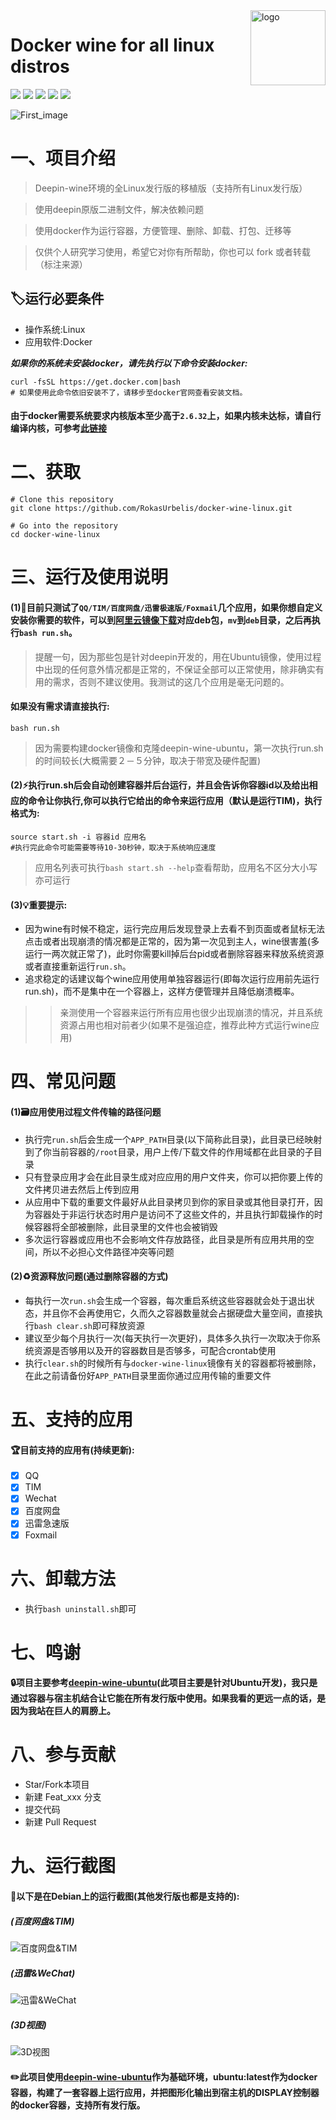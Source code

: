 
<img src="https://blog.linux-code.com/WINE-logo.png" alt="logo" height="120" align="right" />


# Docker wine for all linux distros

[![](https://img.shields.io/badge/Linux-All_DISTROS-green.svg)](https://www.gnu.org)
[![](https://img.shields.io/badge/Deepin_Wine-2.18|BASCI_ENVIRONMENT-red.svg)](https://winehq.org)
[![](https://img.shields.io/badge/Docker-18.09-blue.svg)](https://www.docker.com)
[![](https://img.shields.io/badge/Ubuntu-Latest|FOR_DOCKER_IMAGE-orange.svg)](https://www.ubuntu.com)
![](https://img.shields.io/github/stars/RokasUrbelis/docker-wine-linux.svg?label=Stars&style=social)

![First_image](https://github.com/RokasUrbelis/docker-wine-linux/blob/master/screen/screen00.png)



# 一、项目介绍
>Deepin-wine环境的全Linux发行版的移植版（支持所有Linux发行版）

>使用deepin原版二进制文件，解决依赖问题

>使用docker作为运行容器，方便管理、删除、卸载、打包、迁移等

>仅供个人研究学习使用，希望它对你有所帮助，你也可以 fork 或者转载（标注来源）

## :label:运行必要条件
- 操作系统:Linux
- 应用软件:Docker

***如果你的系统未安装docker，请先执行以下命令安装docker:***
```shell
curl -fsSL https://get.docker.com|bash
# 如果使用此命令依旧安装不了，请移步至docker官网查看安装文档。
```
#### 由于docker需要系统要求内核版本至少高于`2.6.32`上，如果内核未达标，请自行编译内核，可参考[此链接](https://blog.linux-code.com/articles/thread-1006.html)

# 二、获取
```shell
# Clone this repository
git clone https://github.com/RokasUrbelis/docker-wine-linux.git

# Go into the repository
cd docker-wine-linux
``` 


# 三、运行及使用说明

#### (1):memo:目前只测试了`QQ/TIM/百度网盘/迅雷极速版/Foxmail`几个应用，如果你想自定义安装你需要的软件，可以到[阿里云镜像下载](http://mirrors.aliyun.com/deepin/pool/non-free/d/)对应deb包，`mv`到`deb`目录，之后再执行`bash run.sh`。
> 提醒一句，因为那些包是针对deepin开发的，用在Ubuntu镜像，使用过程中出现的任何意外情况都是正常的，不保证全部可以正常使用，除非确实有用的需求，否则不建议使用。我测试的这几个应用是毫无问题的。

#### 如果没有需求请直接执行:
```shell
bash run.sh
```
>因为需要构建docker镜像和克隆deepin-wine-ubuntu，第一次执行run.sh的时间较长(大概需要２－５分钟，取决于带宽及硬件配置)

#### (2):zap:执行run.sh后会自动创建容器并后台运行，并且会告诉你容器id以及给出相应的命令让你执行,你可以执行它给出的命令来运行应用（默认是运行TIM)，执行格式为:
```shell
source start.sh -i 容器id 应用名
#执行完此命令可能需要等待10-30秒钟，取决于系统响应速度
```
>应用名列表可执行`bash start.sh --help`查看帮助，应用名不区分大小写亦可运行

#### (3):bulb:重要提示:
- 因为wine有时候不稳定，运行完应用后发现登录上去看不到页面或者鼠标无法点击或者出现崩溃的情况都是正常的，因为第一次见到主人，wine很害羞(多运行一两次就正常了)，此时你需要kill掉后台pid或者删除容器来释放系统资源或者直接重新运行`run.sh`。
- 追求稳定的话建议每个wine应用使用单独容器运行(即每次运行应用前先运行run.sh)，而不是集中在一个容器上，这样方便管理并且降低崩溃概率。
>>亲测使用一个容器来运行所有应用也很少出现崩溃的情况，并且系统资源占用也相对前者少(如果不是强迫症，推荐此种方式运行wine应用)

# 四、常见问题
#### (1):card_file_box:应用使用过程文件传输的路径问题
- 执行完`run.sh`后会生成一个`APP_PATH`目录(以下简称此目录)，此目录已经映射到了你当前容器的`/root`目录，用户上传/下载文件的作用域都在此目录的子目录
- 只有登录应用才会在此目录生成对应应用的用户文件夹，你可以把你要上传的文件拷贝进去然后上传到应用
- 从应用中下载的重要文件最好从此目录拷贝到你的家目录或其他目录打开，因为容器处于非运行状态时用户是访问不了这些文件的，并且执行卸载操作的时候容器将全部被删除，此目录里的文件也会被销毁
- 多次运行容器或应用也不会影响文件存放路径，此目录是所有应用共用的空间，所以不必担心文件路径冲突等问题
#### (2):recycle:资源释放问题(通过删除容器的方式)
- 每执行一次`run.sh`会生成一个容器，每次重启系统这些容器就会处于退出状态，并且你不会再使用它，久而久之容器数量就会占据硬盘大量空间，直接执行`bash clear.sh`即可释放资源
- 建议至少每个月执行一次(每天执行一次更好)，具体多久执行一次取决于你系统资源是否够用以及开的容器数目是否够多，可配合crontab使用
- 执行`clear.sh`的时候所有与`docker-wine-linux`镜像有关的容器都将被删除，在此之前请备份好`APP_PATH`目录里面你通过应用传输的重要文件

# 五、支持的应用
#### :trophy:目前支持的应用有(持续更新):
- [x] QQ
- [x] TIM
- [x] Wechat
- [x] 百度网盘
- [x] 迅雷急速版
- [x] Foxmail

# 六、卸载方法
- 执行`bash uninstall.sh`即可

# 七、鸣谢
#### :lock:项目主要参考[deepin-wine-ubuntu](https://github.com/wszqkzqk/deepin-wine-ubuntu)(此项目主要是针对Ubuntu开发)，我只是通过容器与宿主机结合让它能在所有发行版中使用。如果我看的更远一点的话，是因为我站在巨人的肩膀上。
  
# 八、参与贡献
- Star/Fork本项目
- 新建 Feat_xxx 分支
- 提交代码
- 新建 Pull Request
      
# 九、运行截图 
#### :camera_flash:以下是在Debian上的运行截图(其他发行版也都是支持的):
##### (百度网盘&TIM)
![百度网盘&TIM](https://github.com/Acoustroal/docker-wine-linux/blob/master/screen/screen01.png)
##### (迅雷&WeChat)
![迅雷&WeChat](https://github.com/Acoustroal/docker-wine-linux/blob/master/screen/screen02.png)
##### (3D视图)
![3D视图](https://github.com/Acoustroal/docker-wine-linux/blob/master/screen/screen03.png)
#### :pencil2:此项目使用[deepin-wine-ubuntu](https://github.com/wszqkzqk/deepin-wine-ubuntu)作为基础环境，ubuntu:latest作为docker容器，构建了一套容器上运行应用，并把图形化输出到宿主机的DISPLAY控制器的docker容器，支持所有发行版。

